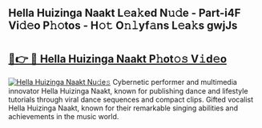 ## Hella Huizinga Naakt L𝚎a𝚔ed N𝚞𝚍e - Part-i4F Vi𝚍𝚎o P𝚑𝚘tos - H𝚘𝚝 O𝚗𝚕yf𝚊ns L𝚎a𝚔s gwjJs

# <h2><a href="http://kf3a07.oniu.top/?m=Hella+Huizinga+Naakt">🔗👉 🔴 Hella Huizinga Naakt P𝚑ot𝚘𝚜 V𝚒d𝚎o</a></h2>

[![Hella Huizinga Naakt Nu𝚍e𝚜](https://i.imgur.com/0qMVB7G.gif)](http://kf3a07.oniu.top/?m=Hella+Huizinga+Naakt)
Cybernetic performer and multimedia innovator Hella Huizinga Naakt, known for publishing dance and lifestyle tutorials through viral dance sequences and compact clips. Gifted vocalist Hella Huizinga Naakt, known for their remarkable singing abilities and achievements in the music world.  
